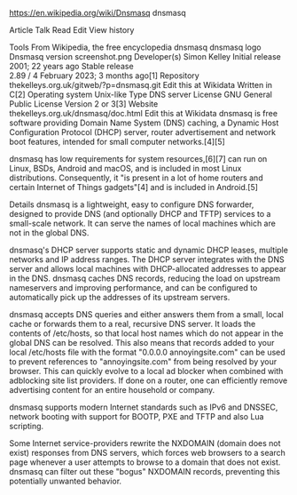 https://en.wikipedia.org/wiki/Dnsmasq
dnsmasq

Article
Talk
Read
Edit
View history

Tools
From Wikipedia, the free encyclopedia
dnsmasq
dnsmasq logo
Dnsmasq version screenshot.png
Developer(s)	Simon Kelley
Initial release	2001; 22 years ago
Stable release	
2.89 / 4 February 2023; 3 months ago[1]
Repository	
thekelleys.org.uk/gitweb/?p=dnsmasq.git Edit this at Wikidata
Written in	C[2]
Operating system	Unix-like
Type	DNS server
License	GNU General Public License Version 2 or 3[3]
Website	thekelleys.org.uk/dnsmasq/doc.html Edit this at Wikidata
dnsmasq is free software providing Domain Name System (DNS) caching, a Dynamic Host Configuration Protocol (DHCP) server, router advertisement and network boot features, intended for small computer networks.[4][5]

dnsmasq has low requirements for system resources,[6][7] can run on Linux, BSDs, Android and macOS, and is included in most Linux distributions. Consequently, it "is present in a lot of home routers and certain Internet of Things gadgets"[4] and is included in Android.[5]

Details
dnsmasq is a lightweight, easy to configure DNS forwarder, designed to provide DNS (and optionally DHCP and TFTP) services to a small-scale network. It can serve the names of local machines which are not in the global DNS.

dnsmasq's DHCP server supports static and dynamic DHCP leases, multiple networks and IP address ranges. The DHCP server integrates with the DNS server and allows local machines with DHCP-allocated addresses to appear in the DNS. dnsmasq caches DNS records, reducing the load on upstream nameservers and improving performance, and can be configured to automatically pick up the addresses of its upstream servers.

dnsmasq accepts DNS queries and either answers them from a small, local cache or forwards them to a real, recursive DNS server. It loads the contents of /etc/hosts, so that local host names which do not appear in the global DNS can be resolved. This also means that records added to your local /etc/hosts file with the format "0.0.0.0 annoyingsite.com" can be used to prevent references to "annoyingsite.com" from being resolved by your browser. This can quickly evolve to a local ad blocker when combined with adblocking site list providers. If done on a router, one can efficiently remove advertising content for an entire household or company.

dnsmasq supports modern Internet standards such as IPv6 and DNSSEC, network booting with support for BOOTP, PXE and TFTP and also Lua scripting.

Some Internet service-providers rewrite the NXDOMAIN (domain does not exist) responses from DNS servers, which forces web browsers to a search page whenever a user attempts to browse to a domain that does not exist. dnsmasq can filter out these "bogus" NXDOMAIN records, preventing this potentially unwanted behavior.